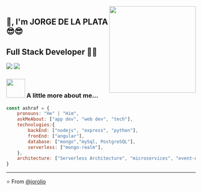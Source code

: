 <img align='right' src="https://media.giphy.com/media/M9gbBd9nbDrOTu1Mqx/giphy.gif" width="230">

## 🙏, I'm JORGE DE LA PLATA 😎😎 
## Full Stack Developer 👨‍💻

[![](https://img.shields.io/badge/LinkedIn-ashrafkm-blue)](https://www.linkedin.com/in/jorge-de-la-plata-060572240)
[![](https://img.shields.io/badge/Gmail-ashrafkm010%40gmail.com-red)](mailto:jorgedelaplata4@gmail.com)


### <img src="https://media.giphy.com/media/VgCDAzcKvsR6OM0uWg/giphy.gif" width="50"> A little more about me...  

```javascript
const ashraf = {
    pronouns: "He" | "Him",
    askMeAbout: ["app dev", "web dev", "tech"],
    technologies:{
        backEnd: ["nodejs", "express", "python"],
        fronEnd: ["angular"],
        database: ["mongo","mySql, PostgreSQL"],
        serverless: ["mongo-realm"],
    },
    architecture: ["Serverless Architecture", "microservices", "event-driven", "Single page applications"],
}
```

---
⭐️ From [@jorolio](https://github.com/jorolio)
